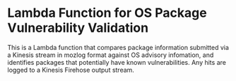 # Lambda Function for OS Package Vulnerability Validation

This is a Lambda function that compares package information submitted via a
Kinesis stream in mozlog format against OS advisory infomation, and identifies
packages that potentially have known vulnerabilities. Any hits are logged to a
Kinesis Firehose output stream.

